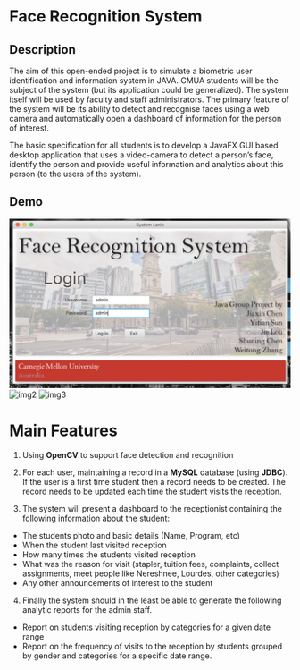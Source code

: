 # Face Recognition System

## Description
The aim of this open-ended project is to simulate a biometric user identification and information system in JAVA. CMUA students will be the subject of the system (but its application could be generalized). The system itself will be used by faculty and staff administrators. The primary feature of the system will be its ability to detect and recognise faces using a web camera and automatically open a dashboard of information for the person of interest.

The basic specification for all students is to develop a JavaFX GUI based desktop application that uses a video-camera to detect a person’s face, identify the person and provide useful information and analytics about this person (to the users of the system).

## Demo
![img1](https://github.com/chen-star/Face_Recognition_System/raw/master/img/1.JPG)
![img2]()
![img3]()

# Main Features
1. Using **OpenCV** to support face detection and recognition

2. For each user, maintaining a record in a **MySQL** database (using **JDBC**). If the user is a first time student then a record needs to be created. The record needs to be updated each time the student visits the reception.

3. The system will present a dashboard to the receptionist containing the following information about the student:
  * The students photo and basic details (Name, Program, etc)
  * When the student last visited reception
  * How many times the students visited reception
  * What was the reason for visit (stapler, tuition fees, complaints, collect assignments, meet people like Nereshnee, Lourdes, other categories)
  * Any other announcements of interest to the student
  
 
4. Finally the system should in the least be able to generate the following analytic reports for the admin staff.
  * Report on students visiting reception by categories for a given date range
  * Report on the frequency of visits to the reception by students grouped by gender and categories for a specific date range.


